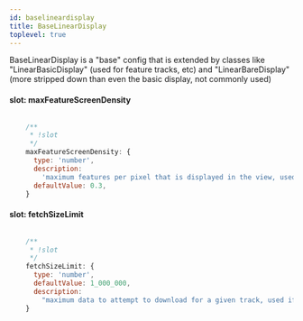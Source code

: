 ```yaml
---
id: baselineardisplay
title: BaseLinearDisplay
toplevel: true
---
```

BaseLinearDisplay is a "base" config that is extended by classes like
"LinearBasicDisplay" (used for feature tracks, etc) and "LinearBareDisplay"
(more stripped down than even the basic display, not commonly used)
#### slot: maxFeatureScreenDensity
```js

    /**
     * !slot
     */
    maxFeatureScreenDensity: {
      type: 'number',
      description:
        'maximum features per pixel that is displayed in the view, used if byte size estimates not available',
      defaultValue: 0.3,
    }
```
#### slot: fetchSizeLimit
```js

    /**
     * !slot
     */
    fetchSizeLimit: {
      type: 'number',
      defaultValue: 1_000_000,
      description:
        "maximum data to attempt to download for a given track, used if adapter doesn't specify one",
    }
```
